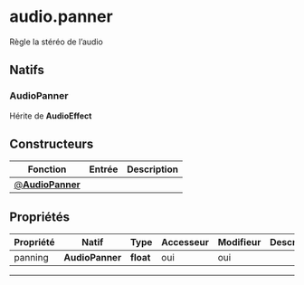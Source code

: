 # audio.panner

Règle la stéréo de l’audio
## Natifs
### AudioPanner
Hérite de **AudioEffect**
## Constructeurs
|Fonction|Entrée|Description|
|-|-|-|
|[@**AudioPanner**](#ctor_0)|||
## Propriétés
|Propriété|Natif|Type|Accesseur|Modifieur|Description|
|-|-|-|-|-|-|
|panning|**AudioPanner**|**float**|oui|oui||


***
